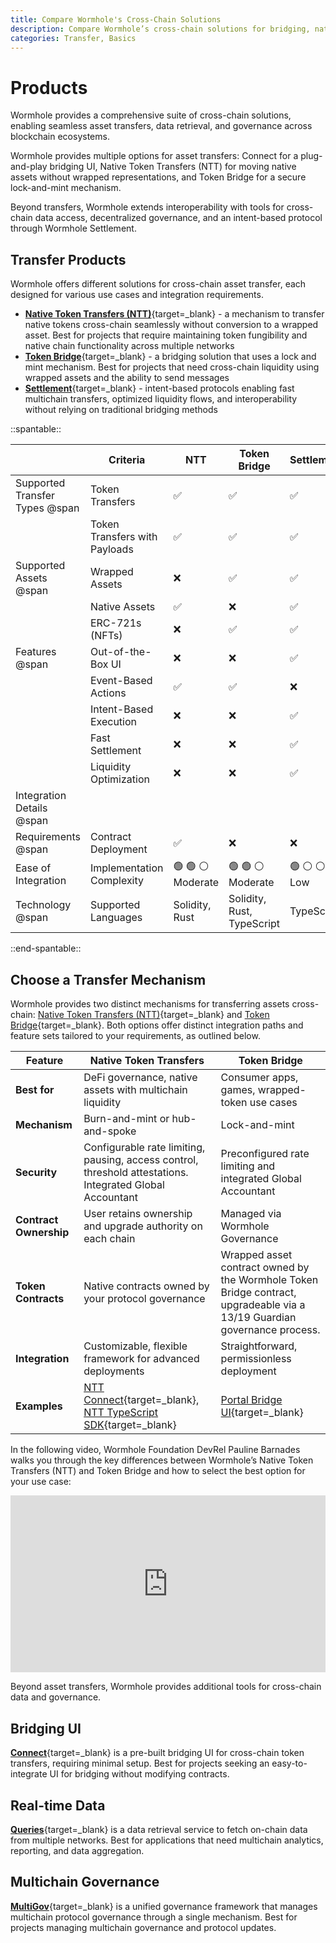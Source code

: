 ```yaml
---
title: Compare Wormhole's Cross-Chain Solutions
description: Compare Wormhole’s cross-chain solutions for bridging, native transfers, data queries, and governance to enable seamless blockchain interoperability.
categories: Transfer, Basics
---
```


# Products 

Wormhole provides a comprehensive suite of cross-chain solutions, enabling seamless asset transfers, data retrieval, and governance across blockchain ecosystems.

Wormhole provides multiple options for asset transfers: Connect for a plug-and-play bridging UI, Native Token Transfers (NTT) for moving native assets without wrapped representations, and Token Bridge for a secure lock-and-mint mechanism.

Beyond transfers, Wormhole extends interoperability with tools for cross-chain data access, decentralized governance, and an intent-based protocol through Wormhole Settlement.

## Transfer Products

Wormhole offers different solutions for cross-chain asset transfer, each designed for various use cases and integration requirements.

- [**Native Token Transfers (NTT)**](/docs/products/native-token-transfers/overview/){target=\_blank} - a mechanism to transfer native tokens cross-chain seamlessly without conversion to a wrapped asset. Best for projects that require maintaining token fungibility and native chain functionality across multiple networks
- [**Token Bridge**](/docs/products/token-bridge/overview/){target=\_blank} - a bridging solution that uses a lock and mint mechanism. Best for projects that need cross-chain liquidity using wrapped assets and the ability to send messages
- [**Settlement**](/docs/products/settlement/overview/){target=\_blank} - intent-based protocols enabling fast multichain transfers, optimized liquidity flows, and interoperability without relying on traditional bridging methods

<div markdown class="full-width">

::spantable::

|                                | Criteria                              | NTT                | Token Bridge       | Settlement         |
|--------------------------------|---------------------------------------|--------------------|--------------------|--------------------|
| Supported Transfer Types @span | Token Transfers                       | :white_check_mark: | :white_check_mark: | :white_check_mark: |
|                                | Token Transfers with Payloads         | :white_check_mark: | :white_check_mark: | :white_check_mark: |
| Supported Assets @span         | Wrapped Assets                        | :x:                | :white_check_mark: | :white_check_mark: |
|                                | Native Assets                         | :white_check_mark: | :x:                | :white_check_mark: |
|                                | ERC-721s (NFTs)                       | :x:                | :white_check_mark: | :white_check_mark: |
| Features @span                 | Out-of-the-Box UI                     | :x:                | :x:                | :white_check_mark: |
|                                | Event-Based Actions                   | :white_check_mark: | :white_check_mark: | :x:                |
|                                | Intent-Based Execution                | :x:                | :x:                | :white_check_mark: |
|                                | Fast Settlement                       | :x:                | :x:                | :white_check_mark: |
|                                | Liquidity Optimization                | :x:                | :x:                | :white_check_mark: |
| Integration Details @span      |                                       |                    |                    |                    |
| Requirements @span             | Contract Deployment                   | :white_check_mark: | :x:                |:x:                 |
| Ease of Integration            | Implementation Complexity             | :green_circle: :green_circle: :white_circle: <br> Moderate | :green_circle: :green_circle: :white_circle: <br> Moderate |:green_circle: :white_circle: :white_circle: <br> Low |
| Technology @span               | Supported Languages                   | Solidity, Rust | Solidity, Rust, TypeScript | TypeScript |

::end-spantable::

</div>

## Choose a Transfer Mechanism

Wormhole provides two distinct mechanisms for transferring assets cross-chain: [Native Token Transfers (NTT)](/docs/products/native-token-transfers/overview/){target=\_blank} and [Token Bridge](/docs/products/token-bridge/overview/){target=\_blank}. Both options offer distinct integration paths and feature sets tailored to your requirements, as outlined below.

| Feature                | Native Token Transfers                                                     | Token Bridge                                  |
|------------------------|----------------------------------------------------------------------------|-----------------------------------------------|
| **Best for**           | DeFi governance, native assets with multichain liquidity                   | Consumer apps, games, wrapped-token use cases |
| **Mechanism**          | Burn-and-mint or hub-and-spoke                                             | Lock-and-mint                                 |
| **Security**           | Configurable rate limiting, pausing, access control, threshold attestations. Integrated Global Accountant | Preconfigured rate limiting and integrated Global Accountant |
| **Contract Ownership** | User retains ownership and upgrade authority on each chain                 | Managed via Wormhole Governance |
| **Token Contracts**    | Native contracts owned by your protocol governance       | Wrapped asset contract owned by the Wormhole Token Bridge contract, upgradeable via a 13/19 Guardian governance process. |
| **Integration**        | Customizable, flexible framework for advanced deployments                  | Straightforward, permissionless deployment    |
| **Examples**           | [NTT Connect](https://github.com/wormhole-foundation/demo-ntt-connect){target=\_blank}, [NTT TypeScript SDK](https://github.com/wormhole-foundation/demo-ntt-ts-sdk){target=\_blank}   | [Portal Bridge UI](https://portalbridge.com/){target=\_blank} |


In the following video, Wormhole Foundation DevRel Pauline Barnades walks you through the key differences between Wormhole’s Native Token Transfers (NTT) and Token Bridge and how to select the best option for your use case:

<style>.embed-container { position: relative; padding-bottom: 56.25%; height: 0; overflow: hidden; max-width: 100%; } .embed-container iframe, .embed-container object, .embed-container embed { position: absolute; top: 0; left: 0; width: 100%; height: 100%; }</style><div class='embed-container'><iframe src='https://www.youtube.com/embed/wKDf3dyH0OM?si=Gr_iMB1jSs_5Pokm' frameborder='0' allowfullscreen></iframe></div>

Beyond asset transfers, Wormhole provides additional tools for cross-chain data and governance.

## Bridging UI

[**Connect**](/docs/products/connect/overview/){target=\_blank} is a pre-built bridging UI for cross-chain token transfers, requiring minimal setup. Best for projects seeking an easy-to-integrate UI for bridging without modifying contracts.

## Real-time Data

[**Queries**](/docs/products/queries/overview/){target=\_blank} is a data retrieval service to fetch on-chain data from multiple networks. Best for applications that need multichain analytics, reporting, and data aggregation.

## Multichain Governance

[**MultiGov**](/docs/products/multigov/overview/){target=\_blank} is a unified governance framework that manages multichain protocol governance through a single mechanism. Best for projects managing multichain governance and protocol updates.